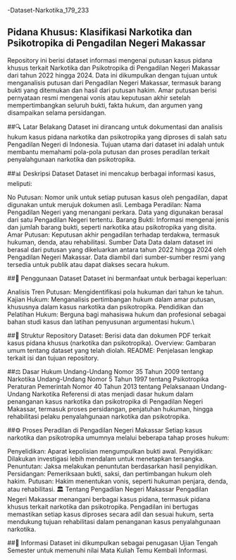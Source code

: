 -Dataset-Narkotika_179_233

## Pidana Khusus: Klasifikasi Narkotika dan Psikotropika di Pengadilan Negeri Makassar
Repository ini berisi dataset informasi mengenai putusan kasus pidana khusus terkait Narkotika dan Psikotropika di Pengadilan Negeri Makassar dari tahun 2022 hingga 2024. Data ini dikumpulkan dengan tujuan untuk menganalisis putusan dari Pengadilan Negeri Makassar, termasuk barang bukti yang ditemukan dan hasil dari putusan hakim. Amar putusan berisi pernyataan resmi mengenai vonis atau keputusan akhir setelah mempertimbangkan seluruh bukti, fakta hukum, dan argumen yang disampaikan selama persidangan.

##🔍 Latar Belakang
Dataset ini dirancang untuk dokumentasi dan analisis hukum kasus pidana narkotika dan psikotropika yang diproses di salah satu Pengadilan Negeri di Indonesia. Tujuan utama dari dataset ini adalah untuk membantu memahami pola-pola putusan dan proses peradilan terkait penyalahgunaan narkotika dan psikotropika.

##📊 Deskripsi Dataset
Dataset ini mencakup berbagai informasi kasus, meliputi:

No Putusan: Nomor unik untuk setiap putusan kasus oleh pengadilan, dapat digunakan untuk merujuk dokumen asli.
Lembaga Peradilan: Nama Pengadilan Negeri yang menangani perkara. Data yang digunakan berasal dari satu Pengadilan Negeri tertentu.
Barang Bukti: Informasi mengenai jenis dan jumlah barang bukti, seperti narkotika atau psikotropika yang disita.
Amar Putusan: Keputusan akhir pengadilan terhadap terdakwa, termasuk hukuman, denda, atau rehabilitasi.
Sumber Data
Data dalam dataset ini berasal dari putusan yang dikeluarkan antara tahun 2022 hingga 2024 oleh Pengadilan Negeri Makassar. Data diambil dari sumber-sumber resmi yang tersedia untuk publik atau dapat diakses secara hukum.

##📌 Penggunaan Dataset
Dataset ini bermanfaat untuk berbagai keperluan:

Analisis Tren Putusan: Mengidentifikasi pola hukuman dari tahun ke tahun.
Kajian Hukum: Menganalisis pertimbangan hukum dalam amar putusan, khususnya dalam kasus narkotika dan psikotropika.
Pendidikan dan Pelatihan Hukum: Berguna bagi mahasiswa hukum dan profesional sebagai bahan studi kasus dan latihan penyusunan argumentasi hukum.\

##📜 Struktur Repository
Dataset: Berisi data dan dokumen PDF terkait kasus pidana khusus (narkotika dan psikotropika).
Overview: Gambaran umum tentang dataset yang telah diolah.
README: Penjelasan lengkap terkait isi dan tujuan repository.

##⚖️ Dasar Hukum
Undang-Undang Nomor 35 Tahun 2009 tentang Narkotika
Undang-Undang Nomor 5 Tahun 1997 tentang Psikotropika
Peraturan Pemerintah Nomor 40 Tahun 2013 tentang Pelaksanaan Undang-Undang Narkotika
Referensi di atas menjadi dasar hukum dalam penanganan kasus narkotika dan psikotropika di Pengadilan Negeri Makassar, termasuk proses persidangan, penjatuhan hukuman, hingga rehabilitasi pelaku penyalahgunaan narkotika dan psikotropika.

##⚙️ Proses Peradilan di Pengadilan Negeri Makassar
Setiap kasus narkotika dan psikotropika umumnya melalui beberapa tahap proses hukum:

Penyelidikan: Aparat kepolisian mengumpulkan bukti awal.
Penyidikan: Dilakukan investigasi lebih mendalam untuk menetapkan tersangka.
Penuntutan: Jaksa melakukan penuntutan berdasarkan hasil penyidikan.
Persidangan: Pemeriksaan bukti, saksi, dan pertimbangan hukum oleh hakim.
Putusan: Hakim menentukan vonis, seperti hukuman penjara, denda, atau rehabilitasi.
🏛️ Tentang Pengadilan Negeri Makassar
Pengadilan Negeri Makassar menangani berbagai kasus pidana, termasuk pidana khusus terkait narkotika dan psikotropika. Pengadilan ini bertugas memastikan setiap kasus diproses secara adil dan sesuai hukum, serta mendukung tujuan rehabilitasi dalam penanganan kasus penyalahgunaan narkotika.

##📌 Informasi
Dataset ini dikumpulkan sebagai penugasan Ujian Tengah Semester untuk memenuhi nilai Mata Kuliah Temu Kembali Informasi.







